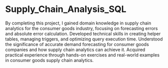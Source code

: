 # Supply_Chain_Analysis_SQL
By completing this project,
I gained domain knowledge in supply chain analytics for the consumer goods industry, focusing on forecasting errors and absolute error calculation.
Developed technical skills in creating helper tables, managing triggers, and optimizing query execution time.
Understood the significance of accurate demand forecasting for consumer goods companies and how supply chain analytics can achieve it.
Acquired practical experience through hands-on exercises and real-world examples in consumer goods supply chain analytics.
